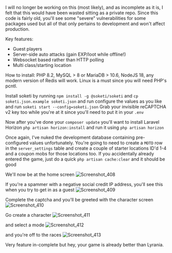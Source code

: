 I will no longer be working on this (most likely), and as incomplete as it is, I felt that this would have been wasted sitting as a private repo. Since this code is fairly old, you'll see some "severe" vulnerabilities for some packages used but all of that only pertains to development and won't affect production.

Key features:
- Guest players
- Server-side auto attacks (gain EXP/loot while offline!)
- Websocket based rather than HTTP polling
- Multi class/starting location

How to install:
PHP 8.2, MySQL > 8 or MariaDB > 10.6, NodeJS 18, any modern version of Redis will work. Linux is a must since you will need PHP's pcntl.

Install soketi by running `npm install -g @soketi/soketi` and `cp soketi.json.example soketi.json` and run configure the values as you like and run `soketi start --config=soketi.json`
Grab your invisible reCAPTCHA v2 key too while you're at it since you'll need to put it in your `.env`

Now after you've done your `composer update` you'll want to install Laravel Horizon `php artisan horizon:install` and run it using `php artisan horizon`

Once again, I've nuked the development database containing pre-configured values unfortunately. 
You're going to need to create a `MOTD` row in the `server_settings` table and create a couple of starter locations ID'd 1-4 and a coupon mobs for those locations too. If you accidentally already entered the game, just do a quick `php artisan cache:clear` and it should be good

We'll now be at the home screen
![Screenshot_408](https://github.com/timyc/Magic-Barrage-PBBG/assets/29265905/c57653e5-534c-4964-b1a8-1f9ac7cafb55)

If you're a spammer with a negative social credit IP address, you'll see this when you try to get in as a guest
![Screenshot_409](https://github.com/timyc/Magic-Barrage-PBBG/assets/29265905/df68cfde-9a25-479e-b6b4-d4f60ddf056d)

Complete the captcha and you'll be greeted with the character screen
![Screenshot_410](https://github.com/timyc/Magic-Barrage-PBBG/assets/29265905/fcb62c94-4707-41af-ad05-4471917302a5)

Go create a character
![Screenshot_411](https://github.com/timyc/Magic-Barrage-PBBG/assets/29265905/14c9eb78-2989-455d-a448-87a478a57519)

and select a mode
![Screenshot_412](https://github.com/timyc/Magic-Barrage-PBBG/assets/29265905/98fb1636-632d-40d3-8358-e31fc3256ab5)

and you're off to the races
![Screenshot_413](https://github.com/timyc/Magic-Barrage-PBBG/assets/29265905/4cfb7bf3-a0c9-4ba7-b680-e14bc03834ac)

Very feature in-complete but hey, your game is already better than Lyrania.
